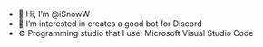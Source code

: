 - 👋 Hi, I’m @iSnowW
- 👀 I’m interested in creates a good bot for Discord
- ⚙️ Programming studio that I use: Microsoft Visual Studio Code
<!---
iSnowW/iSnowW is a ✨ special ✨ repository because its `README.md` (this file) appears on your GitHub profile.
You can click the Preview link to take a look at your changes.
--->
